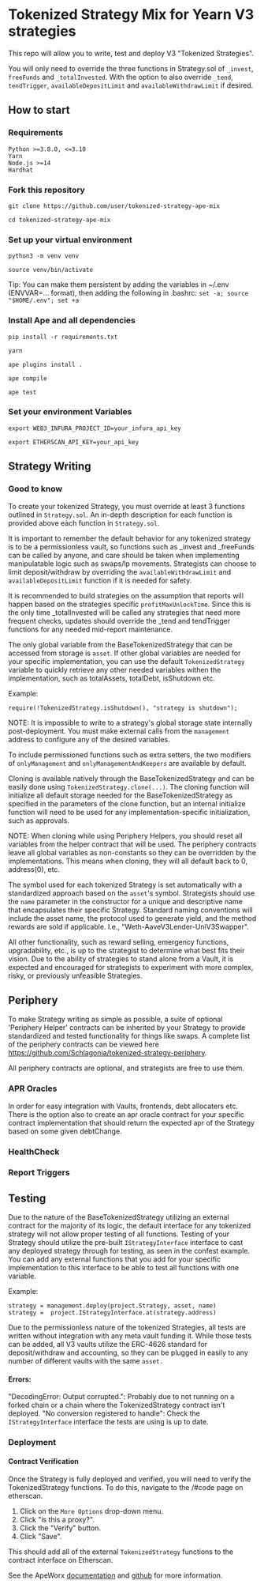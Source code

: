# Tokenized Strategy Mix for Yearn V3 strategies

This repo will allow you to write, test and deploy V3 "Tokenized Strategies".

You will only need to override the three functions in Strategy.sol of `_invest`, `freeFunds` and `_totalInvested`. With the option to also override `_tend`, `tendTrigger`, `availableDepositLimit` and `availableWithdrawLimit` if desired.

## How to start

### Requirements
    Python >=3.8.0, <=3.10
    Yarn
    Node.js >=14
    Hardhat

### Fork this repository

    git clone https://github.com/user/tokenized-strategy-ape-mix

    cd tokenized-strategy-ape-mix

### Set up your virtual environment

    python3 -m venv venv

    source venv/bin/activate

Tip: You can make them persistent by adding the variables in ~/.env (ENVVAR=... format), then adding the following in .bashrc: `set -a; source "$HOME/.env"; set +a`

### Install Ape and all dependencies

    pip install -r requirements.txt
    
    yarn
    
    ape plugins install .
    
    ape compile
    
    ape test
    
### Set your environment Variables

    export WEB3_INFURA_PROJECT_ID=your_infura_api_key

    export ETHERSCAN_API_KEY=your_api_key

## Strategy Writing

### Good to know

To create your tokenized Strategy, you must override at least 3 functions outlined in `Strategy.sol`. An in-depth description for each function is provided above each function in `Strategy.sol`.

It is important to remember the default behavior for any tokenized strategy is to be a permissionless vault, so functions such as _invest and _freeFunds can be called by anyone, and care should be taken when implementing manipulatable logic such as swaps/lp movements. Strategists can choose to limit deposit/withdraw by overriding the `availableWithdrawLimit` and `availableDepositLimit` function if it is needed for safety.

It is recommended to build strategies on the assumption that reports will happen based on the strategies specific `profitMaxUnlockTime`. Since this is the only time _totalInvested will be called any strategies that need more frequent checks, updates should override the _tend and tendTrigger functions for any needed mid-report maintenance.

The only global variable from the BaseTokenizedStrategy that can be accessed from storage is `asset`. If other global variables are needed for your specific implementation, you can use the default `TokenizedStrategy` variable to quickly retrieve any other needed variables withen the implementation, such as totalAssets, totalDebt, isShutdown etc.

Example:

    require(!TokenizedStrategy.isShutdown(), "strategy is shutdown");

NOTE: It is impossible to write to a strategy's global storage state internally post-deployment. You must make external calls from the `management` address to configure any of the desired variables.

To include permissioned functions such as extra setters, the two modifiers of `onlyManagement` and `onlyManagementAndKeepers` are available by default.

Cloning is available natively through the BaseTokenizedStrategy and can be easily done using `TokenizedStrategy.clone(...)`. The cloning function will initialize all default storage needed for the BaseTokenizedStrategy as specified in the parameters of the clone function, but an internal initialize function will need to be used for any implementation-specific initialization, such as approvals.

NOTE: When cloning while using Periphery Helpers, you should reset all variables from the helper contract that will be used. The periphery contracts leave all global variables as non-constants so they can be overridden by the implementations. This means when cloning, they will all default back to 0, address(0), etc.

The symbol used for each tokenized Strategy is set automatically with a standardized approach based on the `asset`'s symbol. Strategists should use the `name` parameter in the constructor for a unique and descriptive name that encapsulates their specific Strategy. Standard naming conventions will include the asset name, the protocol used to generate yield, and the method rewards are sold if applicable. I.e., "Weth-AaveV3Lender-UniV3Swapper".

All other functionality, such as reward selling, emergency functions, upgradability, etc., is up to the strategist to determine what best fits their vision. Due to the ability of strategies to stand alone from a Vault, it is expected and encouraged for strategists to experiment with more complex, risky, or previously unfeasible Strategies.

## Periphery

To make Strategy writing as simple as possible, a suite of optional 'Periphery Helper' contracts can be inherited by your Strategy to provide standardized and tested functionality for things like swaps. A complete list of the periphery contracts can be viewed here https://github.com/Schlagonia/tokenized-strategy-periphery.

All periphery contracts are optional, and strategists are free to use them.

### APR Oracles

In order for easy integration with Vaults, frontends, debt allocaters etc. There is the option also to create an apr oracle contract for your specific contract implementation that should return the expected apr of the Strategy based on some given debtChange. 

### HealthCheck

### Report Triggers


## Testing

Due to the nature of the BaseTokenizedStrategy utilizing an external contract for the majority of its logic, the default interface for any tokenized strategy will not allow proper testing of all functions. Testing of your Strategy should utilize the pre-built `IStrategyInterface` interface to cast any deployed strategy through for testing, as seen in the confest example. You can add any external functions that you add for your specific implementation to this interface to be able to test all functions with one variable. 

Example:

    strategy = management.deploy(project.Strategy, asset, name)
    strategy =  project.IStrategyInterface.at(strategy.address)

Due to the permissionless nature of the tokenized Strategies, all tests are written without integration with any meta vault funding it. While those tests can be added, all V3 vaults utilize the ERC-4626 standard for deposit/withdraw and accounting, so they can be plugged in easily to any number of different vaults with the same `asset.`

#### Errors:

"DecodingError: Output corrupted.": Probably due to not running on a forked chain or a chain where the TokenizedStrategy contract isn't deployed.
"No conversion registered to handle": Check the `IStrategyInterface` interface the tests are using is up to date.

### Deployment

#### Contract Verification

Once the Strategy is fully deployed and verified, you will need to verify the TokenizedStrategy functions. To do this, navigate to the /#code page on etherscan.

1. Click on the `More Options` drop-down menu. 
2. Click "is this a proxy?".
3. Click the "Verify" button.
4. Click "Save". 

This should add all of the external `TokenizedStrategy` functions to the contract interface on Etherscan.

See the ApeWorx [documentation](https://docs.apeworx.io/ape/stable/) and [github](https://github.com/ApeWorX/ape) for more information.
